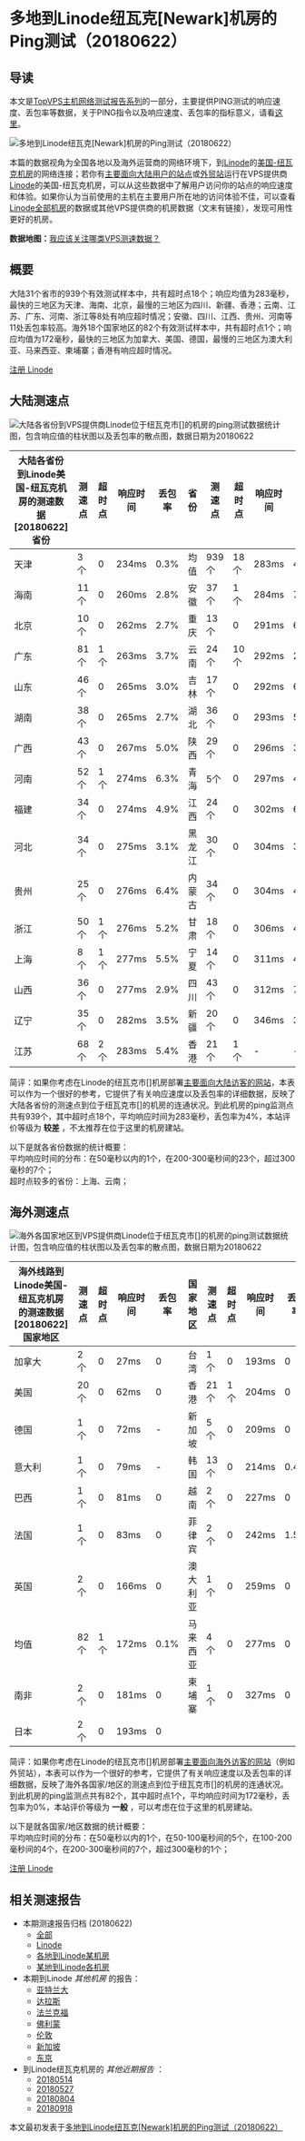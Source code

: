 #  多地到Linode纽瓦克[Newark]机房的Ping测试（20180622） 

## 导读

本文是[TopVPS主机网络测试报告系列](https://vps123.top/pingtest)的一部分，主要提供PING测试的响应速度、丢包率等数据，关于PING指令以及响应速度、丢包率的指标意义，请看[这里](https://vps123.top/what-is-ping.html)。

![多地到Linode纽瓦克\[Newark\]机房的Ping测试（20180622）](/images/thumbnails/to_linode_Newark.png)

本篇的数据视角为全国各地以及海外运营商的网络环境下，到[Linode](https://vps123.top/go/linode)的[美国-纽瓦克机房](https://vps123.top/linode-facilities.html#newark)的网络连接；若你有[主要面向大陆用户的站点](https://vps123.top/website-for-mainland-users.html)或[外贸站](https://vps123.top/website-for-internation-trade.html)运行在VPS提供商[Linode](https://vps123.top/go/linode)的美国-纽瓦克机房，可以从这些数据中了解用户访问你的站点的响应速度和体验。如果你认为当前使用的主机在主要用户所在地的访问体验不佳，可以查看[Linode全部机房](/linode/isp/china/20180622-linode-isp-china.md)的数据或其他VPS提供商的机房数据（文末有链接），发现可用性更好的机房。

**数据地图：**[我应该关注哪类VPS测速数据？](https://vps123.top/find-pingtest-data-you-need.html)

## 概要

大陆31个省市的939个有效测试样本中，共有超时点18个；响应均值为283毫秒，最快的三地区为天津、海南、北京，最慢的三地区为四川、新疆、香港；云南、江苏、广东、河南、浙江等8处有响应超时情况；安徽、四川、江西、贵州、河南等11处丢包率较高。海外18个国家地区的82个有效测试样本中，共有超时点1个；响应均值为172毫秒，最快的三地区为加拿大、美国、德国，最慢的三地区为澳大利亚、马来西亚、柬埔寨；香港有响应超时情况。

[注册 Linode](https://vps123.top/go/linode/_btn1)

## 大陆测速点

![大陆各省份到VPS提供商Linode位于纽瓦克市\[\]的机房的ping测试数据统计图，包含响应值的柱状图以及丢包率的散点图，数据日期为20180622](/images/pingtests/linode_20180622/plot_idc_linode_usa-newark_20180622_mainland.png)

大陆各省份到Linode美国-纽瓦克机房的测速数据 [20180622] 省份 | 测速点 | 超时点 | 响应时间 | 丢包率 | 省份 | 测速点 | 超时点 | 响应时间 | 丢包率  
---|---|---|---|---|---|---|---|---|---  
天津 | 3个 | 0 | 234ms | 0.3% | 均值 | 939个 | 18个 | 283ms | 4.6%  
海南 | 11个 | 0 | 260ms | 2.8% | 安徽 | 37个 | 1个 | 284ms | 7.4%  
北京 | 10个 | 0 | 262ms | 2.7% | 重庆 | 13个 | 0 | 291ms | 6.0%  
广东 | 81个 | 1个 | 263ms | 3.7% | 云南 | 24个 | 10个 | 292ms | 2.9%  
山东 | 46个 | 0 | 265ms | 3.0% | 吉林 | 17个 | 0 | 292ms | 6.1%  
湖南 | 38个 | 0 | 265ms | 2.7% | 湖北 | 36个 | 0 | 293ms | 5.1%  
广西 | 43个 | 0 | 267ms | 5.0% | 陕西 | 29个 | 0 | 296ms | 3.7%  
河南 | 52个 | 1个 | 274ms | 6.3% | 青海 | 5个 | 0 | 297ms | 4.2%  
福建 | 34个 | 0 | 274ms | 4.9% | 江西 | 24个 | 0 | 302ms | 6.5%  
河北 | 34个 | 0 | 275ms | 3.1% | 黑龙江 | 30个 | 0 | 304ms | 3.4%  
贵州 | 25个 | 0 | 276ms | 6.4% | 内蒙古 | 34个 | 0 | 304ms | 4.8%  
浙江 | 50个 | 1个 | 276ms | 5.2% | 甘肃 | 18个 | 0 | 306ms | 4.3%  
上海 | 8个 | 1个 | 277ms | 5.5% | 宁夏 | 14个 | 0 | 311ms | 4.9%  
山西 | 36个 | 0 | 277ms | 2.9% | 四川 | 43个 | 0 | 312ms | 7.3%  
辽宁 | 35个 | 0 | 282ms | 3.5% | 新疆 | 20个 | 0 | 346ms | 3.7%  
江苏 | 68个 | 2个 | 283ms | 5.4% | 香港 | 21个 | 1个 | - | -  
  
简评：如果你考虑在Linode的纽瓦克市[]机房部署[主要面向大陆访客的网站](website-for-mainland-users.html)，本表可以作为一个很好的参考，它提供了有关响应速度以及丢包率的详细数据，反映了大陆各省份的测速点到位于纽瓦克市[]的机房的连通状况。到此机房的ping监测点共有939个，其中超时点18个，平均响应时间为283毫秒，丢包率为4%，本站评价等级为 **较差** ，不太推荐在位于这里的机房建站。

以下是就各省份数据的统计概要：  
平均响应时间的分布：在50毫秒以内的1个，在200-300毫秒间的23个，超过300毫秒的7个；  
超时点较多的省份：上海、云南；

## 海外测速点

![海外各国家地区到VPS提供商Linode位于纽瓦克市\[\]的机房的ping测试数据统计图，包含响应值的柱状图以及丢包率的散点图，数据日期为20180622](/images/pingtests/linode_20180622/plot_idc_linode_usa-newark_20180622_overseas.png)

海外线路到Linode美国-纽瓦克机房的测速数据 [20180622] 国家地区 | 测速点 | 超时点 | 响应时间 | 丢包率 | 国家地区 | 测速点 | 超时点 | 响应时间 | 丢包率  
---|---|---|---|---|---|---|---|---|---  
加拿大 | 2个 | 0 | 27ms | 0 | 台湾 | 1个 | 0 | 193ms | 0  
美国 | 20个 | 0 | 62ms | 0 | 香港 | 21个 | 1个 | 204ms | 0  
德国 | 1个 | 0 | 72ms | - | 新加坡 | 5个 | 0 | 209ms | 0  
意大利 | 1个 | 0 | 79ms | - | 韩国 | 13个 | 0 | 214ms | 0.4%  
巴西 | 1个 | 0 | 81ms | 0 | 越南 | 2个 | 0 | 227ms | 0  
法国 | 1个 | 0 | 83ms | 0 | 菲律宾 | 2个 | 0 | 242ms | 1.5%  
英国 | 2个 | 0 | 166ms | 0 | 澳大利亚 | 1个 | 0 | 259ms | 0  
均值 | 82个 | 1个 | 172ms | 0.1% | 马来西亚 | 4个 | 0 | 277ms | 0  
南非 | 2个 | 0 | 181ms | 0 | 柬埔寨 | 1个 | 0 | 327ms | 0  
日本 | 2个 | 0 | 193ms | 0 |  |  |  |  |   
  
简评：如果你考虑在Linode的纽瓦克市[]机房部署[主要面向海外访客的网站](https://vps123.top/website-for-internation-trade.html)（例如外贸站），本表可以作为一个很好的参考，它提供了有关响应速度以及丢包率的详细数据，反映了海外各国家/地区的测速点到位于纽瓦克市[]的机房的连通状况。到此机房的ping监测点共有82个，其中超时点1个，平均响应时间为172毫秒，丢包率为0%，本站评价等级为 **一般** ，可以考虑在位于这里的机房建站。

以下是就各国家/地区数据的统计概要：  
平均响应时间的分布：在50毫秒以内的1个，在50-100毫秒间的5个，在100-200毫秒间的4个，在200-300毫秒间的7个，超过300毫秒的1个；

[注册 Linode](https://vps123.top/go/linode/_btn2)

## 相关测速报告

  * 本期测速报告归档 (20180622) 
    * [全部](https://vps123.top/pingtests/20180622 "本期各VPS提供商全部测速报告")
    * [Linode](https://vps123.top/pingtests/idc-linode/20180622 "本期Linode的全部测速报告")
    * [各地到Linode某机房](https://vps123.top/pingtests/idc-linode/isp-global/20180622 "以Linode某机房为关注对象的视角，横向比较大陆各省份、海外各国家地区")
    * [某地到Linode各机房](https://vps123.top/pingtests/idc-linode/facility-all/20180622 "以大陆某省份为关注对象的视角，横向比较Linode各机房")
  * 本期到Linode _其他机房_ 的报告： 
    * [亚特兰大](/linode/idc/atlanta/20180622-linode-idc-atlanta.md "多地到Linode亚特兰大机房的Ping测试 20180622")
    * [达拉斯](/linode/idc/dallas/20180622-linode-idc-dallas.md "多地到Linode达拉斯机房的Ping测试 20180622")
    * [法兰克福](/linode/idc/frankfurt/20180622-linode-idc-frankfurt.md "多地到Linode法兰克福机房的Ping测试 20180622")
    * [佛利蒙](/linode/idc/fremont/20180622-linode-idc-fremont.md "多地到Linode佛利蒙机房的Ping测试 20180622")
    * [伦敦](/linode/idc/london/20180622-linode-idc-london.md "多地到Linode伦敦机房的Ping测试 20180622")
    * [新加坡](/linode/idc/singapore/20180622-linode-idc-singapore.md "多地到Linode新加坡机房的Ping测试 20180622")
    * [东京](/linode/idc/tokyo/20180622-linode-idc-tokyo.md "多地到Linode东京机房的Ping测试 20180622")
  * 到Linode纽瓦克机房的 _其他近期报告_ ： 
    * [20180514](/linode/idc/newark/20180514-linode-idc-newark.md "多地到Linode纽瓦克机房的Ping测试 20180514")
    * [20180527](/linode/idc/newark/20180527-linode-idc-newark.md "多地到Linode纽瓦克机房的Ping测试 20180527")
    * [20180804](/linode/idc/newark/20180804-linode-idc-newark.md "多地到Linode纽瓦克机房的Ping测试 20180804")
    * [20180918](/linode/idc/newark/20180918-linode-idc-newark.md "多地到Linode纽瓦克机房的Ping测试 20180918")



本文最初发表于[多地到Linode纽瓦克[Newark]机房的Ping测试（20180622）](https://vps123.top/pingtest/20180622-linode-idc-newark.html)

